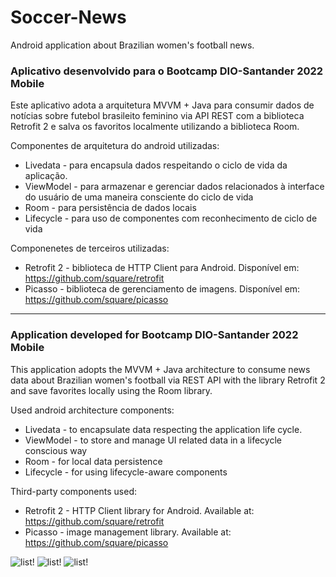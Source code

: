 # Soccer-News
Android application about Brazilian women's football news.

### Aplicativo desenvolvido para o Bootcamp DIO-Santander 2022 Mobile

Este aplicativo adota a arquitetura MVVM + Java para consumir dados de notícias sobre futebol brasileito feminino via API REST com a biblioteca 
Retrofit 2 e salva os favoritos localmente utilizando a biblioteca Room.

Componentes de arquitetura do android utilizadas:
- Livedata - para encapsula dados respeitando o ciclo de vida da aplicação.
- ViewModel - para armazenar e gerenciar dados relacionados à interface do usuário de uma maneira consciente do ciclo de vida
- Room - para persistência de dados locais
- Lifecycle - para uso de componentes com reconhecimento de ciclo de vida

Componenetes de terceiros utilizadas:
- Retrofit 2 - biblioteca de HTTP Client para Android. Disponível em:  https://github.com/square/retrofit
- Picasso - biblioteca de gerenciamento de imagens. Disponível em: https://github.com/square/picasso

-------------------------------------------------------------------------------------------------------------------------------------------------------------------------

### Application developed for Bootcamp DIO-Santander 2022 Mobile

This application adopts the MVVM + Java architecture to consume news data about Brazilian women's football via REST API with the library
Retrofit 2 and save favorites locally using the Room library.

Used android architecture components:
- Livedata - to encapsulate data respecting the application life cycle.
- ViewModel - to store and manage UI related data in a lifecycle conscious way
- Room - for local data persistence
- Lifecycle - for using lifecycle-aware components

Third-party components used:
- Retrofit 2 - HTTP Client library for Android. Available at: https://github.com/square/retrofit
- Picasso - image management library. Available at: https://github.com/square/picasso

![list!](https://github.com/punkmic/Soccer-News/blob/master/Screenshot_20220728_150355.png)
![list!](https://github.com/punkmic/Soccer-News/blob/master/Screenshot_20220728_150441.png)
![list!](https://github.com/punkmic/Soccer-News/blob/master/Screenshot_20220728_150502.png)

